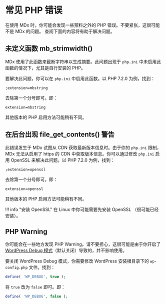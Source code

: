 # 常见 PHP 错误

在使用 MDx 时，你可能会发现一些预料之外的 PHP 错误。不要紧张，这很可能不是 MDx 的问题。 查阅下面的内容将有助于解决问题。

## 未定义函数 mb\_strimwidth\(\)

MDx 使用了此函数来截断字符串以生成摘要。此问题出现于 `php.ini` 中未启用此函数的情况下，尤其是自行安装的 PHP。

要解决此问题，你可以在 `php.ini` 中启用此函数。以 PHP 7.2.0 为例，找到：

```
;extension=mbstring
```

去除第一个分号即可。即：

```
extension=mbstring
```

其他版本的 PHP 启用方法可能稍有不同。

## 在后台出现 file\_get\_contents\(\) 警告

此错误发生于 MDx 试图从 CDN 获取最新版本信息时。由于你的 `php.ini` 限制， MDx 无法从启用了 https 的 CDN 中获取版本信息。你可以通过修改 `php.ini` 启用 OpenSSL 来解决此问题。以 PHP 7.2.0 为例，找到：

```
;extension=openssl
```

去除第一个分号即可。即：

```
extension=openssl
```

其他版本的 PHP 启用方法可能稍有不同。

!!! info "安装 OpenSSL"
    在 Linux 中你可能需要先安装 OpenSSL （很可能已经安装）。

## PHP Warning

你可能会在一些地方发现 PHP Warning。请不要担心，这很可能是由于你开启了 [WordPress Debug 模式](https://codex.wordpress.org/WP_DEBUG)（默认关闭）导致的，并不影响使用。

要关闭 WordPress Debug 模式，你需要修改 WordPress 安装根目录下的 `wp-config.php` 文件。找到：

``` php
define( 'WP_DEBUG', true );
```

将 `true` 改为 `false` 即可。即：

``` php
define( 'WP_DEBUG', false );
```

